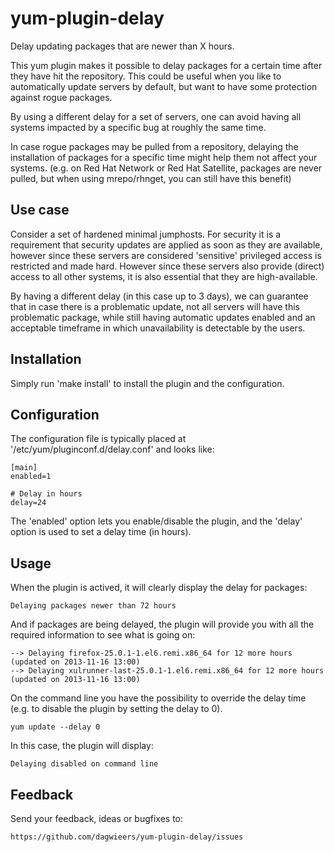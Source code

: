 yum-plugin-delay
================

Delay updating packages that are newer than X hours.

This yum plugin makes it possible to delay packages for a certain time after they have hit the repository. This could be useful when you like to automatically update servers by default, but want to have some protection against rogue packages.

By using a different delay for a set of servers, one can avoid having all systems impacted by a specific bug at roughly the same time.

In case rogue packages may be pulled from a repository, delaying the installation of packages for a specific time might help them not affect your systems. (e.g. on Red Hat Network or Red Hat Satellite, packages are never pulled, but when using mrepo/rhnget, you can still have this benefit)


Use case
--------
Consider a set of hardened minimal jumphosts. For security it is a requirement that security updates are applied as soon as they are available, however since these servers are considered 'sensitive' privileged access is restricted and made hard. However since these servers also provide (direct) access to all other systems, it is also essential that they are high-available.

By having a different delay (in this case up to 3 days), we can guarantee that in case there is a problematic update, not all servers will have this problematic package, while still having automatic updates enabled and an acceptable timeframe in which unavailability is detectable by the users.


Installation
------------
Simply run 'make install' to install the plugin and the configuration.


Configuration
-------------
The configuration file is typically placed at '/etc/yum/pluginconf.d/delay.conf' and looks like:

    [main]
    enabled=1

    # Delay in hours
    delay=24

The 'enabled' option lets you enable/disable the plugin, and the 'delay' option is used to set a delay time (in hours).


Usage
-----
When the plugin is actived, it will clearly display the delay for packages:

    Delaying packages newer than 72 hours

And if packages are being delayed, the plugin will provide you with all the required information to see what is going on:

    --> Delaying firefox-25.0.1-1.el6.remi.x86_64 for 12 more hours (updated on 2013-11-16 13:00)
    --> Delaying xulrunner-last-25.0.1-1.el6.remi.x86_64 for 12 more hours (updated on 2013-11-16 13:00)

On the command line you have the possibility to override the delay time (e.g. to disable the plugin by setting the delay to 0).

    yum update --delay 0

In this case, the plugin will display:

    Delaying disabled on command line


Feedback
--------
Send your feedback, ideas or bugfixes to:

    https://github.com/dagwieers/yum-plugin-delay/issues
